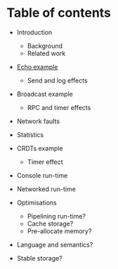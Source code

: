 # Table of contents

- Introduction

  - Background
  - Related work

- [Echo
  example](https://github.com/pragma-org/simulation-testing/blob/main/blog/src/02-maelstrom-testing-echo-example.md)

  - Send and log effects

- Broadcast example

  - RPC and timer effects

- Network faults

- Statistics

- CRDTs example

  - Timer effect

- Console run-time

- Networked run-time

- Optimisations

  - Pipelining run-time?
  - Cache storage?
  - Pre-allocate memory?

- Language and semantics?

- Stable storage?
